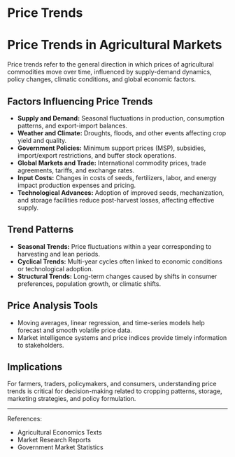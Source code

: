 # Price Trends

# Price Trends in Agricultural Markets

Price trends refer to the general direction in which prices of agricultural commodities move over time, influenced by supply-demand dynamics, policy changes, climatic conditions, and global economic factors.

## Factors Influencing Price Trends

- **Supply and Demand:** Seasonal fluctuations in production, consumption patterns, and export-import balances.
- **Weather and Climate:** Droughts, floods, and other events affecting crop yield and quality.
- **Government Policies:** Minimum support prices (MSP), subsidies, import/export restrictions, and buffer stock operations.
- **Global Markets and Trade:** International commodity prices, trade agreements, tariffs, and exchange rates.
- **Input Costs:** Changes in costs of seeds, fertilizers, labor, and energy impact production expenses and pricing.
- **Technological Advances:** Adoption of improved seeds, mechanization, and storage facilities reduce post-harvest losses, affecting effective supply.

## Trend Patterns

- **Seasonal Trends:** Price fluctuations within a year corresponding to harvesting and lean periods.
- **Cyclical Trends:** Multi-year cycles often linked to economic conditions or technological adoption.
- **Structural Trends:** Long-term changes caused by shifts in consumer preferences, population growth, or climatic shifts.

## Price Analysis Tools

- Moving averages, linear regression, and time-series models help forecast and smooth volatile price data.
- Market intelligence systems and price indices provide timely information to stakeholders.

## Implications

For farmers, traders, policymakers, and consumers, understanding price trends is critical for decision-making related to cropping patterns, storage, marketing strategies, and policy formulation.

---

References:  
- Agricultural Economics Texts  
- Market Research Reports  
- Government Market Statistics  

